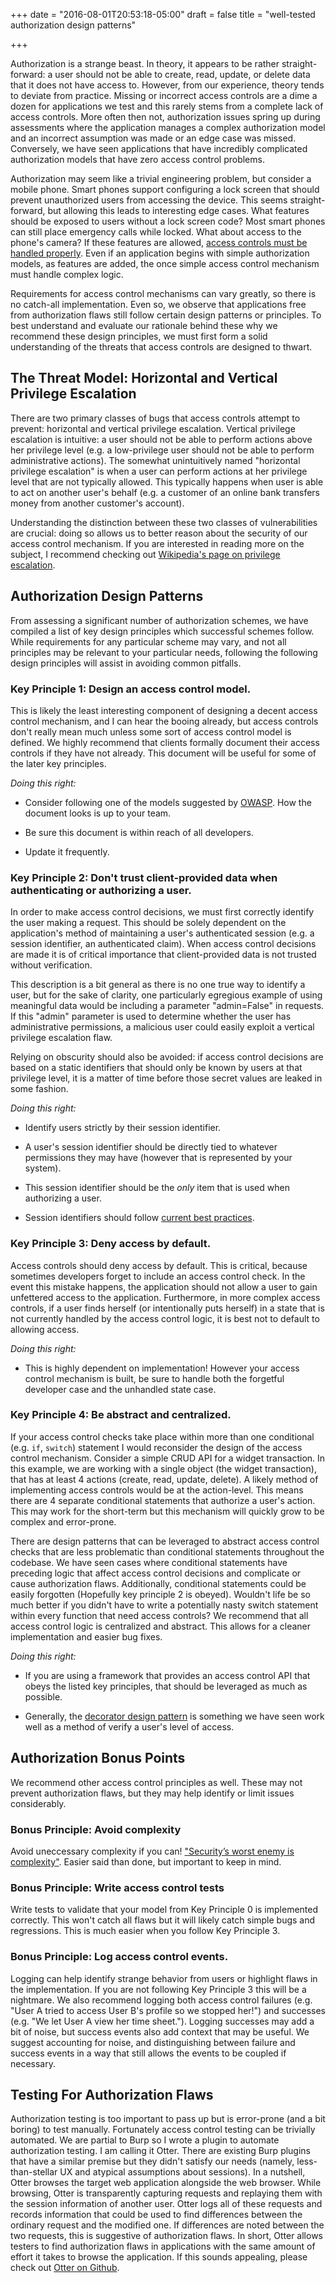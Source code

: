 +++
date = "2016-08-01T20:53:18-05:00"
draft = false
title = "well-tested authorization design patterns"

+++

Authorization is a strange beast. In theory, it appears to be rather
straight-forward: a user should not be able to create, read, update, or delete
data that it does not have access to. However, from our experience, theory
tends to deviate from practice. Missing or incorrect access controls are
a dime a dozen for applications we test and this rarely stems from a
complete lack of access controls. More often then not, authorization issues
spring up during assessments where the application manages a complex
authorization model and an incorrect assumption was made or an edge case was
missed. Conversely, we have seen applications that have incredibly
complicated authorization models that have zero access control problems.

Authorization may seem like a trivial engineering problem, but consider a
mobile phone. Smart phones support configuring a lock screen that should
prevent unauthorized users from accessing the device. This seems
straight-forward, but allowing this leads to interesting edge cases. What
features should be exposed to users without a lock screen code?  Most smart
phones can still place emergency calls while locked. What about access to the
phone's camera? If these features are allowed, [access controls must be handled
properly](https://groups.google.com/forum/#!topic/android-security-updates/1M7qbSvACjo).
Even if an application begins with simple authorization models, as features are
added, the once simple access control mechanism must handle complex logic.

Requirements for access control mechanisms can vary greatly, so there is no
catch-all implementation. Even so, we observe that applications free from
authorization flaws still follow certain design patterns or principles. To best
understand and evaluate our rationale behind these why we recommend these
design principles, we must first form a solid understanding of the threats that
access controls are designed to thwart.

## The Threat Model: Horizontal and Vertical Privilege Escalation

There are two primary classes of bugs that access controls attempt to prevent:
horizontal and vertical privilege escalation. Vertical privilege escalation is
intuitive: a user should not be able to perform actions above her
privilege level (e.g. a low-privilege user should not be able to perform
administrative actions).  The somewhat unintuitively named "horizontal
privilege escalation" is when a user can perform actions at her privilege level
that are not typically allowed.  This typically happens when user is able to
act on another user's behalf (e.g. a customer of an online bank transfers money
from another customer's account). 

Understanding the distinction between these two classes of vulnerabilities are
crucial: doing so allows us to better reason about the security of our access control
mechanism. If you are interested in reading more on the subject, I recommend
checking out [Wikipedia's page on privilege
escalation](https://en.wikipedia.org/wiki/Privilege_escalation).

## Authorization Design Patterns

From assessing a significant number of authorization schemes, we have compiled
a list of key design principles which successful schemes follow. While
requirements for any particular scheme may vary, and not all principles may be
relevant to your particular needs, following the following design principles
will assist in avoiding common pitfalls.


### Key Principle 1: Design an access control model.

This is likely the least interesting component of designing a decent access
control mechanism, and I can hear the booing already, but access controls
don't really mean much unless some sort of access control model is defined. We
highly recommend that clients formally document their access controls if they
have not already. This document will be useful for some of the later key
principles.

*Doing this right:* 

* Consider following one of the models suggested by [OWASP](https://www.owasp.org/index.php/Access_Control_Cheat_Sheet). How the document looks is up to your team. 

* Be sure this document is within reach of all developers.

* Update it frequently.

### Key Principle 2: Don't trust client-provided data when authenticating or authorizing a user.

In order to make access control decisions, we must first correctly identify the
user making a request. This should be solely dependent on the application's
method of maintaining a user's authenticated session (e.g. a session
identifier, an authenticated claim). When access control decisions are made it
is of critical importance that client-provided data is not trusted without
verification. 

This description is a bit general as there is no one true way to identify a
user, but for the sake of clarity, one particularly egregious
example of using meaningful data would be including a parameter "admin=False"
in requests. If this "admin" parameter is used to determine whether the user
has administrative permissions, a malicious user could easily exploit a
vertical privilege escalation flaw. 

Relying on obscurity should also be avoided: if access control decisions are
based on a static identifiers that should only be known by users at that
privilege level, it is a matter of time before those secret values are leaked
in some fashion.

*Doing this right:* 

* Identify users strictly by their session identifier.

* A user's session identifier should be directly tied to whatever permissions they
may have (however that is represented by your system). 

* This session identifier should be the _only_ item that is used when authorizing a user. 

* Session identifiers should follow [current best practices](https://www.owasp.org/index.php/Session_Management_Cheat_Sheet).

### Key Principle 3: Deny access by default.

Access controls should deny access by default. This is critical, because sometimes
developers forget to include an access control check. In the event this mistake
happens, the application should not allow a user to gain unfettered access to 
the application. Furthermore, in more complex access controls, if a user
finds herself (or intentionally puts herself) in a state that is not currently handled by the 
access control logic, it is best not to default to allowing access.

*Doing this right:* 

* This is highly dependent on implementation! However your access control
mechanism is built, be sure to handle both the forgetful developer case and
the unhandled state case. 

### Key Principle 4: Be abstract and centralized.

If your access control checks take place within more than one conditional (e.g.
`if`, `switch`) statement I would reconsider the design of the access control
mechanism. Consider a simple CRUD API for a widget transaction. In this
example, we are working with a single object (the widget transaction), that has
at least 4 actions (create, read, update, delete). A likely method of
implementing access controls would be at the action-level. This means there are
4 separate conditional statements that authorize a user's action. This may work
for the short-term but this mechanism will quickly grow to be complex and
error-prone.

There are design patterns that can be leveraged to abstract access control
checks that are less problematic than conditional statements throughout the
codebase. We have seen cases where conditional statements have preceding
logic that affect access control decisions and complicate or cause
authorization flaws. Additionally, conditional statements could be easily
forgotten (Hopefully key principle 2 is obeyed). Wouldn't life be so much
better if you didn't have to write a potentially nasty switch statement within
every function that need access controls? We recommend that all access control
logic is centralized and abstract. This allows for a cleaner implementation and
easier bug fixes.

*Doing this right:* 

* If you are using a framework that provides an access control
API that obeys the listed key principles, that should be leveraged as much as
possible. 

* Generally, the [decorator design
pattern](https://sourcemaking.com/design_patterns/decorator) is something we
have seen work well as a method of verify a user's level of access.

## Authorization Bonus Points

We recommend other access control principles as well.
These may not prevent authorization flaws, but they may help identify or limit
issues considerably.

### Bonus Principle: Avoid complexity

Avoid uneccessary complexity if you can! ["Security’s worst enemy is
complexity"](https://www.schneier.com/academic/paperfiles/paper-ipsec.pdf).
Easier said than done, but important to keep in mind.

### Bonus Principle: Write access control tests

Write tests to validate that your model from Key Principle 0 is implemented
correctly. This won't catch all flaws but it will likely catch simple bugs and
regressions.  This is much easier when you follow Key Principle 3.

### Bonus Principle: Log access control events.

Logging can help identify strange behavior from users or highlight flaws in the
implementation.  If you are not following Key Principle 3 this will be a
nightmare. We also recommend logging both access control failures (e.g. "User A
tried to access User B's profile so we stopped her!") and successes (e.g. "We
let User A view her time sheet."). Logging successes may add a bit of noise,
but success events also add context that may be useful. We suggest accounting
for noise, and distinguishing between failure and success events in a way that
still allows the events to be coupled if necessary.

## Testing For Authorization Flaws

Authorization testing is too important to pass up but is error-prone (and a bit
boring) to test manually. Fortunately access control testing
can be trivially automated. We are partial to Burp so I wrote a plugin to
automate authorization testing. I am calling it Otter. There are existing Burp
plugins that have a similar premise but they didn't satisfy our needs
(namely, less-than-stellar UX and atypical assumptions about sessions). In a
nutshell, Otter browses the target web application alongside the web browser.
While browsing, Otter is transparently capturing requests and replaying them
with the session information of another user. Otter logs all of these requests
and records information that could be used to find differences between the
ordinary request and the modified one. If differences are noted between the two
requests, this is suggestive of authorization flaws. In short, Otter allows
testers to find authorization flaws in applications with the same amount of
effort it takes to browse the application. If this sounds appealing, please
check out [Otter on Github](https://github.com/kelbyludwig/otter).
